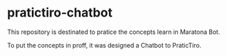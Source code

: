 # pratictiro-chatbot
This repository is destinated to pratice the concepts learn in Maratona Bot.

To put the concepts in proff, it was designed a Chatbot to PraticTiro.
